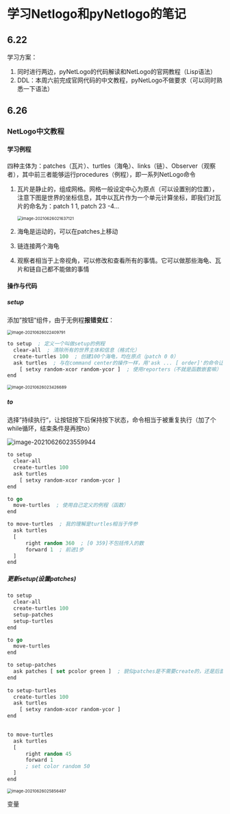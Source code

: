 # 学习Netlogo和pyNetlogo的笔记

## 6.22

学习方案：

1. 同时进行两边，pyNetLogo的代码解读和NetLogo的官网教程（Lisp语法）
2. DDL：本周六前完成官网代码的中文教程，pyNetLogo不做要求（可以同时熟悉一下语法）



## 6.26

### NetLogo中文教程

#### 学习例程

四种主体为：patches（瓦片）、turtles（海龟）、links（链）、Observer（观察者），其中前三者能够运行procedures（例程），即一系列NetLogo命令

1. 瓦片是静止的，组成网格。网格一般设定中心为原点（可以设置别的位置），注意下图是世界的坐标信息，其中以瓦片作为一个单元计算坐标，即我们对瓦片的命名为：patch 1 1, patch 23 -4...

   <img src="C:\Users\27096\AppData\Roaming\Typora\typora-user-images\image-20210626021637121.png" alt="image-20210626021637121" style="zoom:67%;" />

2. 海龟是运动的，可以在patches上移动

3. 链连接两个海龟

4. 观察者相当于上帝视角，可以修改和查看所有的事情。它可以做那些海龟、瓦片和链自己都不能做的事情

#### 操作与代码

##### setup

添加”按钮“组件，由于无例程**报错变红**：

<img src="C:\Users\27096\AppData\Roaming\Typora\typora-user-images\image-20210626022409791.png" alt="image-20210626022409791" style="zoom:67%;" />

```lisp
to setup  ; 定义一个叫做setup的例程
  clear-all  ; 清除所有的世界主体和信息（格式化）
  create-turtles 100  ; 创建100个海龟，均在原点（patch 0 0）
  ask turtles  ; 与在command center的操作一样，用'ask ... [ order]'的命令让主体执行命令
    [ setxy random-xcor random-ycor ]  ; 使用reporters（不就是函数嵌套嘛）
end
```

<img src="C:\Users\27096\AppData\Roaming\Typora\typora-user-images\image-20210626023426689.png" alt="image-20210626023426689" style="zoom:67%;" />

##### to

选择”持续执行“，让按钮按下后保持按下状态，命令相当于被重复执行（加了个while循环，结束条件是再按to）

![image-20210626023559944](C:\Users\27096\AppData\Roaming\Typora\typora-user-images\image-20210626023559944.png)

```lisp
to setup
  clear-all
  create-turtles 100
  ask turtles 
    [ setxy random-xcor random-ycor ]
end

to go
  move-turtles  ; 使用自己定义的例程（函数）
end

to move-turtles  ; 我的理解是turtles相当于传参
  ask turtles
  [
      right random 360  ; [0 359]不包括传入的数
      forward 1  ; 前进1步
  ]
end
```

##### 更新setup(设置patches)

```lisp
to setup
  clear-all
  create-turtles 100
  setup-patches
  setup-turtles
end

to go
  move-turtles
end

to setup-patches
  ask patches [ set pcolor green ]  ; 貌似patches是不需要create的，还是后面会讲（有默认嘛）
end
  
to setup-turtles
  create-turtles 100
  ask turtles 
    [ setxy random-xcor random-ycor ]
end
  

to move-turtles
  ask turtles
  [
      right random 45
      forward 1
      ; set color random 50
  ]
end
```

<img src="C:\Users\27096\AppData\Roaming\Typora\typora-user-images\image-20210626025856487.png" alt="image-20210626025856487" style="zoom:67%;" />

变量
